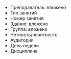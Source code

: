 - Преподаватель: вложено
- Тип занятий
- Номер занятия
- Здание: вложено
- Группа: вложено
- Четность/нечетность
- Аудитория
- День недели
- Дисциплина
